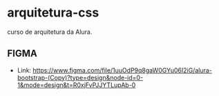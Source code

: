 # arquitetura-css
curso de arquitetura da Alura. 

## FIGMA
- Link: https://www.figma.com/file/1uuOdP9q8gaW0GYu06I2iG/alura-bootstrap-(Copy)?type=design&node-id=0-1&mode=design&t=R0xjFvPJJYTLupAb-0